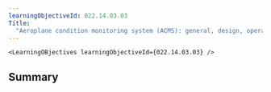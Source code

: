 ```yaml
---
learningObjectiveId: 022.14.03.03
Title:
  "Aeroplane condition monitoring system (ACMS): general, design, operation"
---
```


```tsx eval
<LearningOBjectives learningObjectiveId={022.14.03.03} />
```

## Summary
